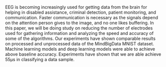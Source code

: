 EEG is becoming increasingly used for getting data from the brain for helping in disabled assistance, criminal detection, patient monitoring, and communication. Faster communication is necessary as the
signals depend on the attention person gives to the image, and no one likes buffering. In this paper, we will be doing study on reducing the number of electrodes used for gathering information and analyzing the speed
and accuracy of some of the algorithms. Our experiments have shown comparable results on processed and unprocessed data of the MindBigData MNIST dataset. Machine learning models and deep learning models were able to achieve above baseline accuracy. Experiments have shown
that we are able achieve 55μs in classifying a data sample.
